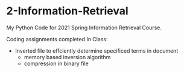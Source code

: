 # 2-Information-Retrieval

My Python Code for 2021 Spring Information Retrieval Course.

Coding assignments completed In Class:

- Inverted file to effciently determine specificed terms in document
  - memory based inversion algorithm
  - compression in binary file

